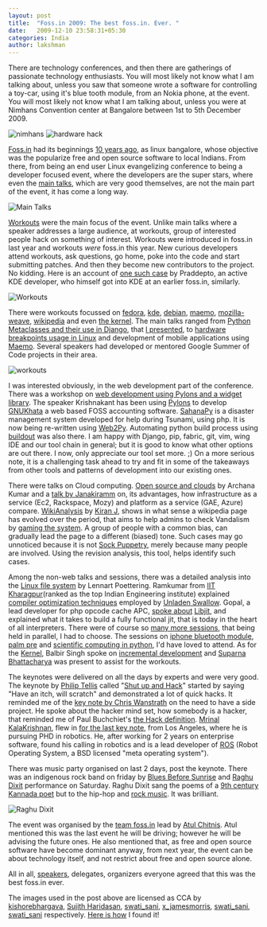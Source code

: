 ```yaml
---
layout: post
title:  "Foss.in 2009: The best foss.in. Ever. "
date:   2009-12-10 23:58:31+05:30
categories: India
author: lakshman
---
```

There are technology conferences, and then there are gatherings of passionate technology enthusiasts. You will most likely not know what I am talking about, unless you saw that someone wrote a software for controlling a toy-car, using it's blue tooth module, from an Nokia phone, at the event. You will most likely not know what I am talking about, unless you were at Nimhans Convention center at Bangalore between 1st to 5th December 2009.

<img src="http://farm3.static.flickr.com/2507/4153869960_fcce742e42_m_d.jpg" alt="nimhans" />

<img src="http://farm5.static.flickr.com/4001/4160152863_014ee73c03_m_d.jpg" alt="hardware hack" />

[Foss.in](http://foss.in/) had its beginnings [10 years ago](http://en.wikipedia.org/wiki/FOSS.IN#History), as linux bangalore, whose objective was the popularize free and open source software to local Indians. From there, from being an end user Linux evangelizing conference to being a developer focused event, where the developers are the super stars, where even the [main talks](http://foss.in/2009/schedules/), which are very good themselves, are not the main part of the event, it has come a long way.

<img src="http://farm3.static.flickr.com/2665/4165131655_49ed8afcec_m_d.jpg" alt="Main Talks" />

[Workouts](http://foss.in/fossin2009/understanding-foss-in-the-workouts.html) were the main focus of the event. Unlike main talks where a speaker addresses a large audience, at workouts, group of interested people hack on something of interest. Workouts were introduced in foss.in last year and workouts _were_ foss.in this year. New curious developers attend workouts, ask questions, go home, poke into the code and start submitting patches. And then they become new contributors to the project. No kidding. Here is an account of [one such case](http://pradeepto.livejournal.com/18166.html) by Praddepto, an active KDE developer, who himself got into KDE at an earlier foss.in, similarly.

<img src="http://farm3.static.flickr.com/2551/4164906099_71d5f8d8eb_m_d.jpg" alt="Workouts" />

There were workouts focussed on [fedora](http://foss.in/2009/schedules/talkdetailspub.php?talkid=FEDORA), [kde](http://foss.in/2009/schedules/talkdetailspub.php?talkid=KDE), [debian](http://foss.in/2009/schedules/talkdetailspub.php?talkid=36), [maemo](http://foss.in/2009/schedules/talkdetailspub.php?talkid=MAEMO), [mozilla-weave](http://foss.in/2009/schedules/talkdetailspub.php?talkid=8), [wikipedia](http://foss.in/2009/schedules/talkdetailspub.php?talkid=40) and even [the kernel](http://foss.in/2009/schedules/talkdetailspub.php?talkid=34). The main talks ranged from [Python Metaclasses and their use in Django](http://foss.in/2009/schedules/talkdetailspub.php?talkid=44), that [I presented](http://uswaretech.com/blog/2009/12/python-metaclasses-and-how-django-uses-them/), to [hardware breakpoints usage in Linux](http://foss.in/2009/schedules/talkdetailspub.php?talkid=60) and development of mobile applications using [Maemo](http://foss.in/2009/schedules/talkdetailspub.php?talkid=5). Several speakers had developed or mentored Google Summer of Code projects in their area.

<img src="http://farm3.static.flickr.com/2804/4165892330_43dfb73d7b_m_d.jpg" alt="workouts" />

I was interested obviously, in the web development part of the conference. There was a workshop on [web development using Pylons and a widget library](http://foss.in/2009/schedules/talkdetailspub.php?talkid=41). The speaker Krishnakant has been using [Pylons](http://pylonshq.com/) to develop [GNUKhata](http://gnukhata.gnulinux.in/) a web based FOSS accounting software. [SahanaPy](http://www.sahanapy.org/) is a disaster management system developed for help during Tsunami, using php. It is now being re-written using [Web2Py](http://www.web2py.com/). Automating python build process using [buildout](http://www.web2py.com/) was also there. I am happy with Django, pip, fabric, git, vim, wing IDE and our tool chain in general; but it is good to know what other options are out there. I now, only appreciate our tool set more. ;) On a more serious note, it is a challenging task ahead to try and fit in some of the takeaways from other tools and patterns of development into our existing ones.

There were talks on Cloud computing. [Open source and clouds](http://foss.in/2009/schedules/talkdetailspub.php?talkid=11) by Archana Kumar and a [talk by Janakiramm](http://foss.in/2009/schedules/talkdetailspub.php?talkid=29) on, its advantages, how infrastructure as a service (Ec2, Rackspace, Mozy) and platform as a service (GAE, Azure) compare. [WikiAnalysis](http://code.google.com/p/wiki-analysis/) by [Kiran J](http://en.wikipedia.org/wiki/User:Jackerhack), shows in what sense a wikipedia page has evolved over the period, that aims to help admins to check Vandalism by [gaming the system](http://en.wikipedia.org/wiki/Wikipedia:GAME). A group of people with a common bias, can gradually lead the page to a different (biased) tone. Such cases may go unnoticed because it is not [Sock Puppetry](http://en.wikipedia.org/wiki/Wikipedia:SOCK), merely because many people are involved. Using the revision analysis, this tool, helps identify such cases.

Among the non-web talks and sessions, there was a detailed analysis into the [Linux file system](http://foss.in/2009/schedules/talkdetailspub.php?talkid=46) by Lennart Poettering. Ramkumar from [IIT Kharagpur](http://en.wikipedia.org/wiki/Indian_Institute_of_Technology_Kharagpur)(ranked as the top Indian Engineering institute) explained [compiler optimization techniques](http://foss.in/2009/schedules/talkdetailspub.php?talkid=68) employed by [Unladen Swallow](http://code.google.com/p/unladen-swallow/). Gopal, a lead developer for php opcode cache APC, [spoke about](http://foss.in/2009/schedules/talkdetailspub.php?talkid=23) [Libjit](http://freshmeat.net/projects/libjit/), and explained what it takes to build a fully functional jit, that is today in the heart of all interpreters. There were of course so [many more sessions](http://foss.in/2009/schedules/), that being held in parallel, I had to choose. The sessions on [iphone bluetooth module](http://foss.in/2009/schedules/talkdetailspub.php?talkid=86), [palm pre](http://foss.in/2009/schedules/talkdetailspub.php?talkid=80) and [scientific computing in python](http://foss.in/2009/schedules/talkdetailspub.php?talkid=48), I'd have loved to attend. As for the [Kernel](http://lwn.net/Articles/248891/), Balbir Singh spoke on [incremental development](http://foss.in/2009/schedules/talkdetailspub.php?talkid=15) and [Suparna Bhattacharya](http://en.wikipedia.org/wiki/User:Peter_Ellis/Suparna_Bhattacharya) was present to assist for the workouts.

The keynotes were delivered on all the days by experts and were very good. The keynote by [Philip Tellis](http://bluesmoon.livejournal.com/) called "[Shut up and Hack](http://foss.in/2009/schedules/talkdetailspub.php?talkid=55)" started by saying "Have an itch, will scratch" and demonstrated a lot of quick hacks. It reminded me of the [key note by Chris Wanstrath](http://gist.github.com/6443) on the need to have a side project. He spoke about the hacker mind set, how somebody is a hacker, that reminded me of Paul Buchchiet's [the Hack definition](http://paulbuchheit.blogspot.com/2009/10/applied-philosophy-aka-hacking.html). [Mrinal KalaKrishnan](http://www-clmc.usc.edu/Main/MrinalKalakrishnan), flew in [for the last key note](http://foss.in/2009/schedules/talkdetailspub.php?talkid=52), from Los Angeles, where he is pursuing PHD in robotics. He, after working for 2 years on enterprise software, found his calling in robotics and is a lead developer of [ROS](http://en.wikipedia.org/wiki/ROS_(Robot_Operating_System)) (Robot Operating System, a BSD licensed "meta operating system"). 

There was music party organised on last 2 days, post the keynote. There was an indigenous rock band on friday by [Blues Before Sunrise](http://www.facebook.com/pages/Blues-Before-Sunrise/156177164004) and [Raghu Dixit](http://raghudixit.com/) performance on Saturday. Raghu Dixit sang the poems of a [9th century Kannada poet](http://en.wikipedia.org/wiki/Shishunala_Sharif) but to the hip-hop and [rock music](http://en.wikipedia.org/wiki/Enter_Sandman). It was brilliant. 

<img src="http://farm3.static.flickr.com/2794/4165146115_6e45bef160_m_d.jpg" alt="Raghu Dixit" />

The event was organised by the [team foss.in](http://foss.in/about/team) lead by [Atul Chitnis](http://en.wikipedia.org/wiki/Atul_Chitnis). Atul mentioned this was the last event he will be driving; however he will be advising the future ones. He also mentioned that, as free and open source software have become dominant anyway, from next year, the event can be about technology itself, and not restrict about free and open source alone.

All in all, [speakers](http://blog.namei.org/2009/12/09/foss-in2009-great-conference-or-greatest-conference/), delegates, organizers everyone agreed that this was the best foss.in ever.

The images used in the post above are licensed as CCA by [kishorebhargava](http://www.flickr.com/photos/kbhargava/4153869960/), [Sujith Haridasan](http://www.flickr.com/photos/sujith-h/4160152863/), [swati_sani](http://www.flickr.com/photos/swatisani/4165131655/), [x_jamesmorris](http://www.flickr.com/photos/x_jamesmorris/4164906099/), [swati_sani](http://www.flickr.com/photos/swatisani/4165892330/), [swati_sani](http://www.flickr.com/photos/swatisani/4165146115/) respectively. [Here is how](http://gist.github.com/254066) I found it!



